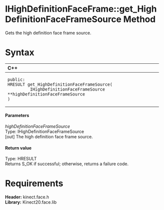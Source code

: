 IHighDefinitionFaceFrame::get\_HighDefinitionFaceFrameSource Method  
===================================================================  

Gets the high definition face frame source. <span id="syntaxSection"></span>

Syntax  
======  

<table>
<colgroup>
<col width="100%" />
</colgroup>
<thead>
<tr class="header">
<th align="left">C++</th>
</tr>
</thead>
<tbody>
<tr class="odd">
<td align="left"><pre><code>public:  
HRESULT get_HighDefinitionFaceFrameSource(  
         IHighDefinitionFaceFrameSource **highDefinitionFaceFrameSource  
)</code></pre></td>
</tr>
</tbody>
</table>

<span id="ID4EG"></span>
#### Parameters  

*highDefinitionFaceFrameSource*    
Type: IHighDefinitionFaceFrameSource  
[out] The high definition face frame source.  

<span id="ID4EP"></span>
#### Return value  

Type: HRESULT  
Returns S\_OK if successful; otherwise, returns a failure code.  

<span id="requirements"></span>

Requirements  
============  

**Header:** kinect.face.h  
**Library:** Kinect20.face.lib  



<!--Please do not edit the data in the comment block below.-->
<!--
TOCTitle : get_HighDefinitionFaceFrameSource Method
RLTitle : IHighDefinitionFaceFrame::get_HighDefinitionFaceFrameSource Method
KeywordK : get_HighDefinitionFaceFrameSource method
KeywordK : IHighDefinitionFaceFrame::get_HighDefinitionFaceFrameSource method
KeywordF : IHighDefinitionFaceFrame::get_HighDefinitionFaceFrameSource
KeywordF : get_HighDefinitionFaceFrameSource
KeywordF : Microsoft.Kinect.face.IHighDefinitionFaceFrame.get_HighDefinitionFaceFrameSource(IHighDefinitionFaceFrameSource@)
KeywordA : M:Microsoft.Kinect.face.IHighDefinitionFaceFrame.get_HighDefinitionFaceFrameSource(IHighDefinitionFaceFrameSource@)
AssetID : M:Microsoft.Kinect.face.IHighDefinitionFaceFrame.get_HighDefinitionFaceFrameSource(IHighDefinitionFaceFrameSource@)
Locale : en-us
CommunityContent : 1
APIType : Managed
APILocation : 
APIName : Microsoft.Kinect.face.IHighDefinitionFaceFrame::get_HighDefinitionFaceFrameSource
TargetOS : Windows
TopicType : kbSyntax
DevLang : C++
DocSet : K4Wv2
ProjType : K4Wv2Proj
Technology : Kinect for Windows
Product : Kinect for Windows SDK v2
productversion : 20
-->
